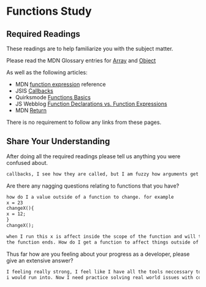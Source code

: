 # Functions Study

## Required Readings

These readings are to help familiarize you with the subject matter.

Please read the MDN Glossary entries for [Array](https://developer.mozilla.org/en-US/docs/Glossary/array) and [Object](https://developer.mozilla.org/en-US/docs/Glossary/Object)

As well as the following articles:

-   MDN [function expression](https://developer.mozilla.org/en-US/docs/Web/JavaScript/Reference/Operators/function) reference
-   JSIS [Callbacks](http://javascriptissexy.com/understand-javascript-callback-functions-and-use-them/)
-   Quirksmode [Functions Basics](http://www.quirksmode.org/js/function.html)
-   JS Webblog [Function Declarations vs. Function Expressions](https://javascriptweblog.wordpress.com/2010/07/06/function-declarations-vs-function-expressions/)
-   MDN [Return](https://developer.mozilla.org/en-US/docs/Web/JavaScript/Reference/Statements/return)

There is no requirement to follow any links from these pages.

## Share Your Understanding

After doing all the required readings please tell us anything you were confused about.

```md
callbacks, I see how they are called, but I am fuzzy how arguments get passed to them.
```

Are there any nagging questions relating to functions that you have?

```md
how do I a value outside of a function to change. for example
x = 23
changeX(){
x = 12;
}
changeX();

when I run this x is affect inside the scope of the function and will temporarily by 12 until
the function ends. How do I get a function to affect things outside of it scope?
```

Thus far how are you feeling about your progress as a developer, please give
an extensive answer?

```md
I feeling really strong, I feel like I have all the tools neccessary to solve alot of problems
i would run into. Now I need practice solving real world issues with code. It cool to return values and such and in a sense we are solving problems, but I would like do more problems where the issue is describe and I am asking to break it down into code.
```
